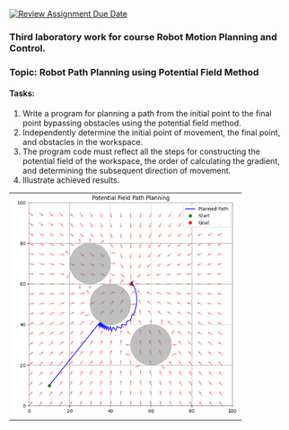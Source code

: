 [![Review Assignment Due Date](https://classroom.github.com/assets/deadline-readme-button-22041afd0340ce965d47ae6ef1cefeee28c7c493a6346c4f15d667ab976d596c.svg)](https://classroom.github.com/a/YH1KUuZ5)

### Third laboratory work for course Robot Motion Planning and Control.

### Topic: Robot Path Planning using Potential Field Method

#### Tasks:
1. Write a program for planning a path from the initial point to the final point bypassing obstacles using the potential field method.
2. Independently determine the initial point of movement, the final point, and obstacles in the workspace.
3. The program code must reflect all the steps for constructing the potential field of the workspace, the order of calculating the gradient, and determining the subsequent direction of movement.
4. Illustrate achieved results.

<table>
  <tr>
    <td><img src="Screenshot from 2025-06-06 16-16-52.png" alt="ur5" width="400"></td>
  </tr>
</table>




